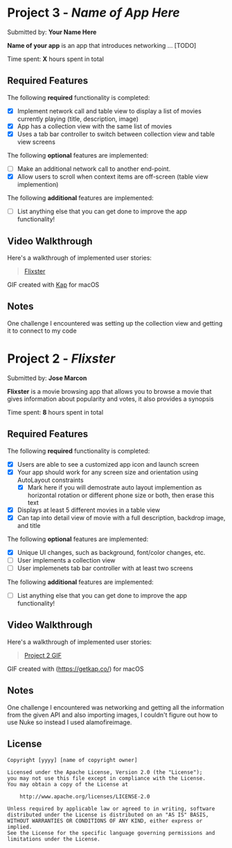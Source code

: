 # Project 3 - *Name of App Here*

Submitted by: **Your Name Here**

**Name of your app** is an app that introduces networking ... [TODO] 

Time spent: **X** hours spent in total

## Required Features

The following **required** functionality is completed:

- [x] Implement network call and table view to display a list of movies currently playing (title, description, image)
- [x] App has a collection view with the same list of movies
- [x] Uses a tab bar controller to switch between collection view and table view screens
 
The following **optional** features are implemented:

- [ ] Make an additional network call to another end-point.    
- [x] Allow users to scroll when context items are off-screen (table view implemention)

The following **additional** features are implemented:

- [ ] List anything else that you can get done to improve the app functionality!

## Video Walkthrough

Here's a walkthrough of implemented user stories:

<blockquote class="imgur-embed-pub" lang="en" data-id="jKLRklX"><a href="https://imgur.com/jKLRklX">Flixster</a></blockquote>


GIF created with [Kap](https://getkap.co/) for macOS


## Notes

One challenge I encountered was setting up the collection view and getting it to connect to my code





# Project 2 - *Flixster*

Submitted by: **Jose Marcon**

**Flixster** is a movie browsing app that allows you to browse a movie that gives information about popularity and votes, it also provides a synopsis 

Time spent: **8** hours spent in total

## Required Features

The following **required** functionality is completed:

- [x] Users are able to see a customized app icon and launch screen
- [x] Your app should work for any screen size and orientation using AutoLayout constraints
  - [x] Mark here if you will demostrate auto layout implemention as horizontal rotation or different phone size or both, then erase this text
- [x] Displays at least 5 different movies in a table view
- [x] Can tap into detail view of movie with a full description, backdrop image, and title
 
The following **optional** features are implemented:

- [x] Unique UI changes, such as background, font/color changes, etc.
- [ ] User implements a collection view
- [ ] User implemenets tab bar controller with at least two screens

The following **additional** features are implemented:

- [ ] List anything else that you can get done to improve the app functionality!

## Video Walkthrough

Here's a walkthrough of implemented user stories:

<blockquote class="imgur-embed-pub" lang="en" data-id="vbsqBMH"><a href="https://imgur.com/vbsqBMH">Project 2 GIF</a></blockquote>

<!-- Replace this with whatever GIF tool you used! -->
GIF created with (https://getkap.co/) for macOS


## Notes

One challenge I encountered was networking and getting all the information from the given API and also importing images, I couldn't figure out how to use Nuke so instead I used alamofireimage.

## License

    Copyright [yyyy] [name of copyright owner]

    Licensed under the Apache License, Version 2.0 (the "License");
    you may not use this file except in compliance with the License.
    You may obtain a copy of the License at

        http://www.apache.org/licenses/LICENSE-2.0

    Unless required by applicable law or agreed to in writing, software
    distributed under the License is distributed on an "AS IS" BASIS,
    WITHOUT WARRANTIES OR CONDITIONS OF ANY KIND, either express or implied.
    See the License for the specific language governing permissions and
    limitations under the License.
